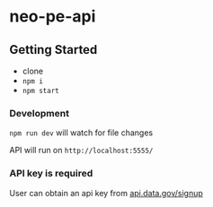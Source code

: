 # neo-pe-api

## Getting Started

- clone
- `npm i`
- `npm start`

### Development
`npm run dev` will watch for file changes

API will run on `http://localhost:5555/`

### API key is required
User can obtain an api key from [api.data.gov/signup](https://api.data.gov/signup/)
